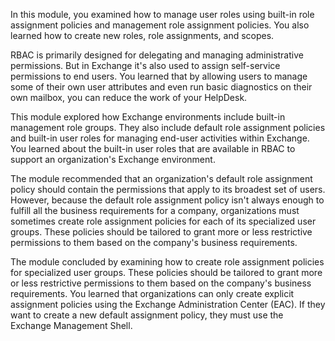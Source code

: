 In this module, you examined how to manage user roles using built-in role assignment policies and management role assignment policies. You also learned how to create new roles, role assignments, and scopes.

RBAC is primarily designed for delegating and managing administrative permissions. But in Exchange it's also used to assign self-service permissions to end users. You learned that by allowing users to manage some of their own user attributes and even run basic diagnostics on their own mailbox, you can reduce the work of your HelpDesk.

This module explored how Exchange environments include built-in management role groups. They also include default role assignment policies and built-in user roles for managing end-user activities within Exchange. You learned about the built-in user roles that are available in RBAC to support an organization's Exchange environment.

The module recommended that an organization's default role assignment policy should contain the permissions that apply to its broadest set of users. However, because the default role assignment policy isn't always enough to fulfill all the business requirements for a company, organizations must sometimes create role assignment policies for each of its specialized user groups. These policies should be tailored to grant more or less restrictive permissions to them based on the company's business requirements.

The module concluded by examining how to create role assignment policies for specialized user groups. These policies should be tailored to grant more or less restrictive permissions to them based on the company's business requirements. You learned that organizations can only create explicit assignment policies using the Exchange Administration Center (EAC). If they want to create a new default assignment policy, they must use the Exchange Management Shell.
